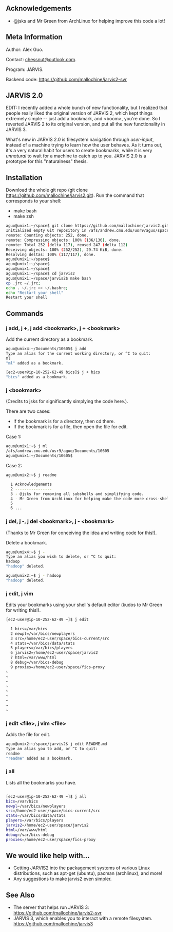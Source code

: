 Acknowledgements
----------------
- @jsks and Mr Green from ArchLinux for helping improve this code a lot!

Meta Information
-------------------
Author: Alex Guo.

Contact: chessnut@outlook.com.

Program: JARVIS.

Backend code: https://github.com/mallochine/jarvis2-svr

JARVIS 2.0
----------

EDIT: I recently added a whole bunch of new functionality, but I realized that
people really liked the original version of JARVIS 2, which kept things
extremely simple -- just add a bookmark, and \<boom\>, you're done.
So I reverted JARVIS 2 to its original version, and put all the new
functionality in JARVIS 3.

What's new in JARVIS 2.0 is filesystem navigation through _user-input_,
instead of a machine trying to learn how the user behaves. As it turns out, it's a
very natural habit for users to create bookmarks, while it is very _unnatural_ to wait
for a machine to catch up to you. JARVIS 2.0 is a prototype for this "naturalness"
thesis.


Installation
-------------
Download the whole git repo (git clone https://github.com/mallochine/jarvis2.git).
Run the command that corresponds to your shell:

- make bash 
- make zsh 

```bash
aguo@unix1:~/space$ git clone https://github.com/mallochine/jarvis2.git
Initialized empty Git repository in /afs/andrew.cmu.edu/usr9/aguo/space/jarvis2/.git/
remote: Counting objects: 252, done.
remote: Compressing objects: 100% (136/136), done.
remote: Total 252 (delta 117), reused 247 (delta 112)
Receiving objects: 100% (252/252), 29.74 KiB, done.
Resolving deltas: 100% (117/117), done.
aguo@unix1:~/space$
aguo@unix1:~/space$
aguo@unix1:~/space$
aguo@unix1:~/space$ cd jarvis2
aguo@unix1:~/space/jarvis2$ make bash
cp .jrc ~/.jrc;
echo . ~/.jrc >> ~/.bashrc;
echo "Restart your shell"
Restart your shell
```

Commands
----------
### j add, j +, j add \<bookmark\>, j + \<bookmark\>

Add the current directory as a bookmark.

```bash
aguo@unix4:~/Documents/10605$ j add
Type an alias for the current working directory, or ^C to quit:
ml
"ml" added as a bookmark.
```

```bash
[ec2-user@ip-10-252-62-49 bics]$ j + bics
"bics" added as a bookmark.
```

### j \<bookmark\>

(Credits to jsks for significantly simplying the code here.).

There are two cases:

- If the bookmark is for a directory, then cd there.
- If the bookmark is for a file, then open the file for edit.

Case 1:
```bash
aguo@unix1:~$ j ml
/afs/andrew.cmu.edu/usr9/aguo/Documents/10605
aguo@unix1:~/Documents/10605$
```

Case 2:

```bash
aguo@unix2:~$ j readme
```

```bash
  1 Acknowledgements
  2 ----------------
  3 - @jsks for removing all subshells and simplifying code.
  4 - Mr Green from ArchLinux for helping make the code more cross-shell.
  5 
  6 ...
```

### j del, j -, j del \<bookmark\>, j - \<bookmark\>

(Thanks to Mr Green for conceiving the idea and writing code for this!).

Delete a bookmark.

```bash
aguo@unix4:~$ j -
Type an alias you wish to delete, or ^C to quit:
hadoop
"hadoop" deleted.
```

```bash
aguo@unix2:~$ j - hadoop
"hadoop" deleted.
```

### j edit, j vim

Edits your bookmarks using your shell's default editor (kudos to Mr Green for
writing this!).

```bash
[ec2-user@ip-10-252-62-49 ~]$ j edit
```

```bash
  1 bics=/var/bics
  2 newpl=/var/bics/newplayers
  3 src=/home/ec2-user/space/bics-current/src
  4 stats=/var/bics/data/stats
  5 players=/var/bics/players
  6 jarvis2=/home/ec2-user/space/jarvis2
  7 html=/var/www/html
  8 debug=/var/bics-debug
  9 proxies=/home/ec2-user/space/fics-proxy
~
~
~
~
~
~
~
~
~

```

### j edit \<file\>, j vim \<file\>

Adds the file for edit.

```bash
aguo@unix2:~/space/jarvis2$ j edit README.md
Type an alias you to add, or ^C to quit:
readme
"readme" added as a bookmark.
```

### j all

Lists all the bookmarks you have.

```bash

[ec2-user@ip-10-252-62-49 ~]$ j all
bics=/var/bics
newpl=/var/bics/newplayers
src=/home/ec2-user/space/bics-current/src
stats=/var/bics/data/stats
players=/var/bics/players
jarvis2=/home/ec2-user/space/jarvis2
html=/var/www/html
debug=/var/bics-debug
proxies=/home/ec2-user/space/fics-proxy
```

We would like help with...
---------------------------
- Getting JARVIS2 into the packagement systems of various Linux distributions,
such as apt-get (ubuntu), pacman (archlinux), and more!
- Any suggestions to make jarvis2 even simpler.

See Also
----------

- The server that helps run JARVIS 3: https://github.com/mallochine/jarvis2-svr
- JARVIS 3, which enables you to interact with a remote filesystem. https://github.com/mallochine/jarvis3

